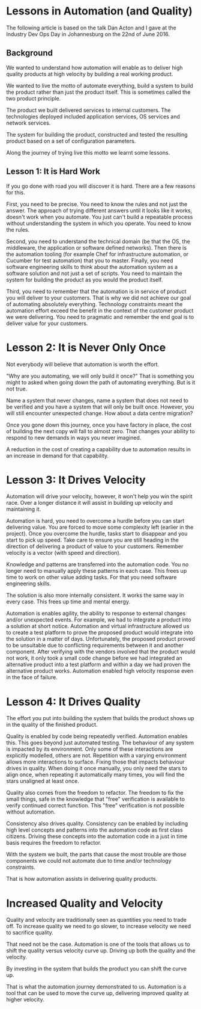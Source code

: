 # Lessons in Automation (and Quality)

The following article is based on the talk Dan Acton and I gave at the Industry
Dev Ops Day in Johannesburg on the 22nd of June 2016.

## Background

We wanted to understand how automation will enable as to deliver high quality
products at high velocity by building a real working product.

We wanted to live the motto of automate everything, build a system to build
the product rather than just the product itself. This is sometimes called the
two product principle.

The product we built delivered services to internal customers. The technologies
deployed included application services, OS services and network services.

The system for building the product, constructed and tested the resulting
product based on a set of configuration parameters.

Along the journey of trying live this motto we learnt some lessons.

## Lesson 1: It is Hard Work

If you go done with road you will discover it is hard. There are a few reasons
for this.

First, you need to be precise. You need to know the rules and not just the
answer. The approach of trying different answers until it looks like it works,
doesn't work when you automate. You just can't build a repeatable process
without understanding the system in which you operate. You need to know the
rules.

Second, you need to understand the technical domain (be that the OS, the
middleware, the application or software defined networks). Then there is
the automation tooling (for example Chef for infrastructure automation, or
Cucumber for test automation) that you to master. Finally, you need
software engineering skills to think about the automation system as a
software solution and not just a set of scripts. You need to maintain
the system for building the product as you would the product itself.

Third, you need to remember that the automation is in service of product
you will deliver to your customers. That is why we did not achieve our goal
of automating absolutely everything. Technology constraints meant the automation
effort exceed the benefit in the context of the customer product we were
delivering. You need to pragmatic and remember the end goal is to deliver value
for your customers.

# Lesson 2: It is Never Only Once

Not everybody will believe that automation is worth the effort.

"Why are you automating, we will only build it once?" That is something
you might to asked when going down the path of automating everything.
But is it not true.

Name a system that never changes, name a system that does not need to be
verified and you have a system that will only be built once. However, you
will still encounter unexpected change. How about a data centre migration?

Once you gone down this journey, once you have factory in place, the cost
of building the next copy will fall to almost zero. That changes your ability
to respond to new demands in ways you never imagined.

A reduction in the cost of creating a capability due to automation results
in an increase in demand for that capability.

# Lesson 3: It Drives Velocity

Automation will drive your velocity, however, it won't help you win the
spirit race. Over a longer distance it will assist in building up velocity
and maintaining it.

Automation is hard, you need to overcome a hurdle before you can start
delivering value. You are forced to move some complexity left (earlier in the
project). Once you overcome the hurdle, tasks start to disappear and you start
to pick up speed. Take care to ensure you are still heading in the direction
of delivering a product of value to your customers. Remember velocity is a
vector (with speed and direction).

Knowledge and patterns are transferred into the automation code. You no longer
need to manually apply these patterns in each case. This frees up time to work
on other value adding tasks. For that you need software engineering skills.

The solution is also more internally consistent. It works the same way in
every case. This frees up time and mental energy.

Automation is enables agility, the ability to response to external changes
and/or unexpected events. For example, we had to integrate a product into
a solution at short notice. Automation and virtual infrastructure allowed
us to create a test platform to prove the proposed product would integrate
into the solution in a matter of days. Unfortunately, the proposed product
proved to be unsuitable due to conflicting requirements between it and
another component. After verifying with the vendors involved that the product
would not work, it only took a small code change before we had integrated
an alternative product into a test platform and within a day we had proven
the alternative product works. Automation enabled high velocity response
even in the face of failure.

# Lesson 4: It Drives Quality

The effort you put into building the system that builds the product shows
up in the quality of the finished product.

Quality is enabled by code being repeatedly verified. Automation enables
this. This goes beyond just automated testing. The behaviour of any system
is impacted by its environment. Only some of these interactions are explicitly
modelled, others are not. Repetition with a varying environment allows more
interactions to surface. Fixing those that impacts behaviour drives in
quality. When doing it once manually, you only need the stars to align once,
when repeating it automatically many times, you will find the stars
unaligned at least once.

Quality also comes from the freedom to refactor. The freedom to fix the small
things, safe in the knowledge that "free" verification is available to
verify continued correct function. This "free" verification is not
possible without automation.

Consistency also drives quality. Consistency can be enabled by including
high level concepts and patterns into the automation code as first class
citizens. Driving these concepts into the automation code in a just in time
basis requires the freedom to refactor.

With the system we built, the parts that cause the most trouble are those
components we could not automate due to time and/or technology constraints.

That is how automation assists in delivering quality products.

# Increased Quality and Velocity

Quality and velocity are traditionally seen as quantities you need to trade
off. To increase quality we need to go slower, to increase velocity we need
to sacrifice quality.

That need not be the case. Automation is one of the tools that allows us to
shift the quality versus velocity curve up. Driving up both the quality and
the velocity.

By investing in the system that builds the product you can shift the curve up.

That is what the automation journey demonstrated to us. Automation is a tool
that can be used to move the curve up, delivering improved quality at
higher velocity.
